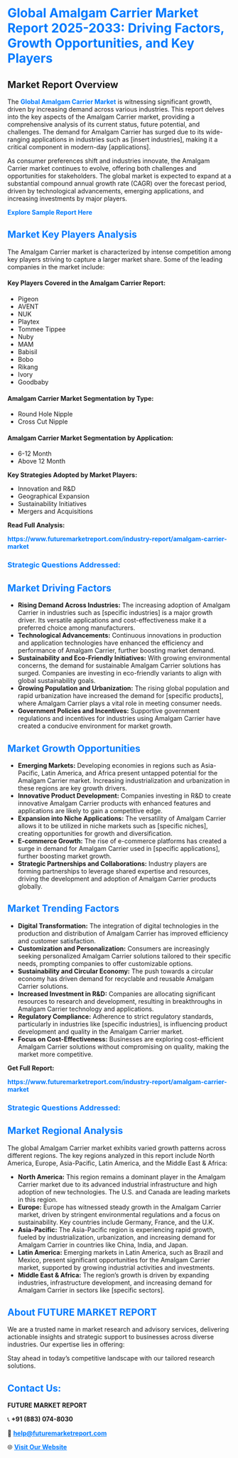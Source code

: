 <h1 style="color: #007BFF;">Global Amalgam Carrier Market Report 2025-2033: Driving Factors, Growth Opportunities, and Key Players</h1>

<section id="overview">
<h2>Market Report Overview</h2>
<p>The <a href="https://www.futuremarketreport.com/industry-report/amalgam-carrier-market" style="color: #007BFF; text-decoration: none;"><strong>Global Amalgam Carrier Market</strong></a> is witnessing significant growth, driven by increasing demand across various industries. This report delves into the key aspects of the Amalgam Carrier market, providing a comprehensive analysis of its current status, future potential, and challenges. The demand for Amalgam Carrier has surged due to its wide-ranging applications in industries such as [insert industries], making it a critical component in modern-day [applications].</p>
<p>As consumer preferences shift and industries innovate, the Amalgam Carrier market continues to evolve, offering both challenges and opportunities for stakeholders. The global market is expected to expand at a substantial compound annual growth rate (CAGR) over the forecast period, driven by technological advancements, emerging applications, and increasing investments by major players.</p>
</section>

<section id="overview">
<p><a href="https://www.futuremarketreport.com/request-sample/reportId=36122" style="color: #007BFF; text-decoration: none;"><strong>Explore Sample Report Here</strong></a></p>
</section>

<section id="key-players">
<h2 style="color: #007BFF;">Market Key Players Analysis</h2>
<p>The Amalgam Carrier market is characterized by intense competition among key players striving to capture a larger market share. Some of the leading companies in the market include:</p>
<h4>Key Players Covered in the Amalgam Carrier Report:</h4>
<ul><li>Pigeon</li><li>AVENT</li><li>NUK</li><li>Playtex</li><li>Tommee Tippee</li><li>Nuby</li><li>MAM</li><li>Babisil</li><li>Bobo</li><li>Rikang</li><li>Ivory</li><li>Goodbaby</li></ul>
<h4>Amalgam Carrier Market Segmentation by Type:</h4>
<ul><li>Round Hole Nipple</li><li>Cross Cut Nipple</li></ul>

<h4>Amalgam Carrier Market Segmentation by Application:</h4>
<ul><li>6-12 Month</li><li>Above 12 Month</li></ul>
<p><strong>Key Strategies Adopted by Market Players:</strong></p>
<ul>
<li>Innovation and R&D</li>
<li>Geographical Expansion</li>
<li>Sustainability Initiatives</li>
<li>Mergers and Acquisitions</li>
</ul>
</section>

<section>
<p><strong>Read Full Analysis: </strong></p><a href="https://www.futuremarketreport.com/industry-report/amalgam-carrier-market" style="color: #007BFF; text-decoration: none;"><strong>https://www.futuremarketreport.com/industry-report/amalgam-carrier-market</strong></a>
<h3 style="color: #007BFF;">Strategic Questions Addressed:</h3>
</section>

<section id="driving-factors">
<h2 style="color: #007BFF;">Market Driving Factors</h2>
<ul>
<li><strong>Rising Demand Across Industries:</strong> The increasing adoption of Amalgam Carrier in industries such as [specific industries] is a major growth driver. Its versatile applications and cost-effectiveness make it a preferred choice among manufacturers.</li>
<li><strong>Technological Advancements:</strong> Continuous innovations in production and application technologies have enhanced the efficiency and performance of Amalgam Carrier, further boosting market demand.</li>
<li><strong>Sustainability and Eco-Friendly Initiatives:</strong> With growing environmental concerns, the demand for sustainable Amalgam Carrier solutions has surged. Companies are investing in eco-friendly variants to align with global sustainability goals.</li>
<li><strong>Growing Population and Urbanization:</strong> The rising global population and rapid urbanization have increased the demand for [specific products], where Amalgam Carrier plays a vital role in meeting consumer needs.</li>
<li><strong>Government Policies and Incentives:</strong> Supportive government regulations and incentives for industries using Amalgam Carrier have created a conducive environment for market growth.</li>
</ul>
</section>

<section id="growth-opportunities">
<h2 style="color: #007BFF;">Market Growth Opportunities</h2>
<ul>
<li><strong>Emerging Markets:</strong> Developing economies in regions such as Asia-Pacific, Latin America, and Africa present untapped potential for the Amalgam Carrier market. Increasing industrialization and urbanization in these regions are key growth drivers.</li>
<li><strong>Innovative Product Development:</strong> Companies investing in R&D to create innovative Amalgam Carrier products with enhanced features and applications are likely to gain a competitive edge.</li>
<li><strong>Expansion into Niche Applications:</strong> The versatility of Amalgam Carrier allows it to be utilized in niche markets such as [specific niches], creating opportunities for growth and diversification.</li>
<li><strong>E-commerce Growth:</strong> The rise of e-commerce platforms has created a surge in demand for Amalgam Carrier used in [specific applications], further boosting market growth.</li>
<li><strong>Strategic Partnerships and Collaborations:</strong> Industry players are forming partnerships to leverage shared expertise and resources, driving the development and adoption of Amalgam Carrier products globally.</li>
</ul>
</section>

<section id="trending-factors">
<h2 style="color: #007BFF;">Market Trending Factors</h2>
<ul>
<li><strong>Digital Transformation:</strong> The integration of digital technologies in the production and distribution of Amalgam Carrier has improved efficiency and customer satisfaction.</li>
<li><strong>Customization and Personalization:</strong> Consumers are increasingly seeking personalized Amalgam Carrier solutions tailored to their specific needs, prompting companies to offer customizable options.</li>
<li><strong>Sustainability and Circular Economy:</strong> The push towards a circular economy has driven demand for recyclable and reusable Amalgam Carrier solutions.</li>
<li><strong>Increased Investment in R&D:</strong> Companies are allocating significant resources to research and development, resulting in breakthroughs in Amalgam Carrier technology and applications.</li>
<li><strong>Regulatory Compliance:</strong> Adherence to strict regulatory standards, particularly in industries like [specific industries], is influencing product development and quality in the Amalgam Carrier market.</li>
<li><strong>Focus on Cost-Effectiveness:</strong> Businesses are exploring cost-efficient Amalgam Carrier solutions without compromising on quality, making the market more competitive.</li>
</ul>
</section>

<section>
<p><strong>Get Full Report: </strong></p><a href="https://www.futuremarketreport.com/industry-report/amalgam-carrier-market" style="color: #007BFF; text-decoration: none;"><strong>https://www.futuremarketreport.com/industry-report/amalgam-carrier-market</strong></a>
<h3 style="color: #007BFF;">Strategic Questions Addressed:</h3>
</section>


<section id="regional-analysis">
<h2 style="color: #007BFF;">Market Regional Analysis</h2>
<p>The global Amalgam Carrier market exhibits varied growth patterns across different regions. The key regions analyzed in this report include North America, Europe, Asia-Pacific, Latin America, and the Middle East & Africa:</p>
<ul>
<li><strong>North America:</strong> This region remains a dominant player in the Amalgam Carrier market due to its advanced industrial infrastructure and high adoption of new technologies. The U.S. and Canada are leading markets in this region.</li>
<li><strong>Europe:</strong> Europe has witnessed steady growth in the Amalgam Carrier market, driven by stringent environmental regulations and a focus on sustainability. Key countries include Germany, France, and the U.K.</li>
<li><strong>Asia-Pacific:</strong> The Asia-Pacific region is experiencing rapid growth, fueled by industrialization, urbanization, and increasing demand for Amalgam Carrier in countries like China, India, and Japan.</li>
<li><strong>Latin America:</strong> Emerging markets in Latin America, such as Brazil and Mexico, present significant opportunities for the Amalgam Carrier market, supported by growing industrial activities and investments.</li>
<li><strong>Middle East & Africa:</strong> The region’s growth is driven by expanding industries, infrastructure development, and increasing demand for Amalgam Carrier in sectors like [specific sectors].</li>
</ul>
</section>

<footer>
<h2 style="color: #007BFF;">About FUTURE MARKET REPORT</h2>
<p>We are a trusted name in market research and advisory services, delivering actionable insights and strategic support to businesses across diverse industries. Our expertise lies in offering:</p>

<p>Stay ahead in today’s competitive landscape with our tailored research solutions.</p>

<h2 style="color: #007BFF;">Contact Us:</h2>
<p><strong>FUTURE MARKET REPORT</strong></p>
<p>📞 <strong>+91 (883) 074-8030</strong></p>
<p>📧 <strong><a href="mailto:help@futuremarketreport.com" style="color: #007BFF;">help@futuremarketreport.com</a></strong></p>
<p>🌐 <strong><a href="https://www.futuremarketreport.com/" style="color: #007BFF;">Visit Our Website</a></strong></p>
</footer>